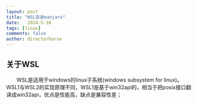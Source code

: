 ```yaml
---
layout: post
title: "WSL安装manjaro"
date:   2024-5-10
tags: [linux]
comments: false
author: directorhorse
---
```

## 关于WSL
&emsp;&emsp;WSL是适用于windows的linux子系统(windows subsystem for linux)。WSL1与WSL2的实现原理不同，WSL1是基于win32api的，相当于把posix接口翻译成win32api，优点是性能高，缺点是兼容性差；